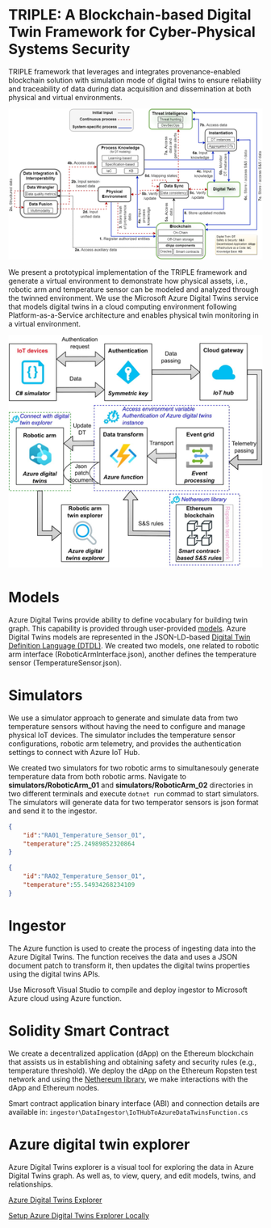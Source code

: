 # TRIPLE: A Blockchain-based Digital Twin Framework for Cyber-Physical Systems Security
TRIPLE framework that leverages and integrates provenance-enabled blockchain solution with simulation mode of digital twins to ensure reliability and traceability of data during data acquisition and dissemination at both physical and virtual environments.

<img src="TRIPLE_framework.jpg" width="600" alt="Overview of the TRusted and Intelligent cyber-PhysicaL systEm (TRIPLE) framework" title="Overview of the TRusted and Intelligent cyber-PhysicaL systEm (TRIPLE) framework"/>

We present a prototypical implementation
of the TRIPLE framework and generate a virtual environment to demonstrate how physical assets, i.e., robotic arm and temperature sensor can be modeled and analyzed through the twinned environment. We use the Microsoft Azure Digital Twins service that models digital twins in a cloud computing environment following Platform-as-a-Service architecture and enables physical twin monitoring in a virtual environment. 

<img src="ADT_architecture.jpg" width="600" alt="Overview of robotic arms’ digital twins architecture realized with Microsoft Azure" title="Overview of robotic arms’ digital twins architecture realized with Microsoft Azure"/>

# Models
Azure Digital Twins provide ability to define vocabulary for building twin graph. This capability is provided through user-provided [models](https://learn.microsoft.com/en-us/azure/digital-twins/concepts-models). Azure Digital Twins models are represented in the JSON-LD-based [Digital Twin Definition Language (DTDL)](https://marketplace.visualstudio.com/items?itemName=vsciot-vscode.vscode-dtdl). We created two models, one related to robotic arm interface (RoboticArmInterface.json), another defines the temperature sensor (TemperatureSensor.json).


# Simulators
We use a simulator approach to generate and simulate data from two temperature sensors without having the need to configure and manage physical IoT devices. The simulator includes the temperature sensor configurations, robotic arm telemetry, and provides the authentication settings to connect with Azure IoT Hub.

We created two simulators for two robotic arms to simultanesouly generate temperature data from both robotic arms. Navigate to **simulators/RoboticArm_01** and **simulators/RoboticArm_02** directories in two different terminals and execute ```dotnet run``` commad to start simulators. The simulators will generate data for two temperator sensors is json format and send it to the ingestor.
```json
{
    "id":"RA01_Temperature_Sensor_01",
    "temperature":25.24989852320864
}
```
```json
{
    "id":"RA02_Temperature_Sensor_01",
    "temperature":55.54934268234109
}
```

# Ingestor
The Azure function is used to create the process of ingesting data into the Azure Digital Twins. The function receives the data and uses a JSON document patch to transform it, then updates the digital twins properties using the digital twins APIs.

Use Microsoft Visual Studio to compile and deploy ingestor to Microsoft Azure cloud using Azure function.

# Solidity Smart Contract
We create a decentralized application (dApp) on the Ethereum blockchain that assists us in establishing and obtaining safety and security rules (e.g., temperature threshold). We deploy the dApp on the Ethereum Ropsten test network and using the [Nethereum library](http://docs.nethereum.com/en/latest/), we make interactions with the dApp and Ethereum nodes.

Smart contract application binary interface (ABI) and connection details are available in: ```ingestor\DataIngestor\IoTHubToAzureDataTwinsFunction.cs```

# Azure digital twin explorer
Azure Digital Twins explorer is a visual tool for exploring the data in Azure Digital Twins graph. As well as, to view, query, and edit models, twins, and relationships. 

[Azure Digital Twins Explorer](https://learn.microsoft.com/en-us/azure/digital-twins/concepts-azure-digital-twins-explorer)

[Setup Azure Digital Twins Explorer Locally](https://learn.microsoft.com/en-us/samples/azure-samples/digital-twins-explorer/digital-twins-explorer)

